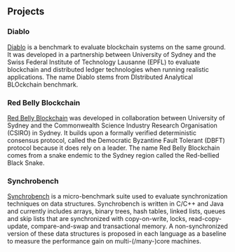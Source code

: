 ## Projects

### Diablo
[Diablo](https://diablobench.github.io/) is a benchmark to evaluate blockchain systems on the same ground. It was developed in a partnership between University 
of Sydney and the Swiss Federal Institute of Technology Lausanne (EPFL) to evaluate blockchain and distributed ledger 
technologies when running realistic applications. The name Diablo stems from DIstributed Analytical BLOckchain benchmark.

### Red Belly Blockchain
[Red Belly Blockchain](../../pubs/redbellyblockchain-oakland21.pdf) was developed in collaboration between University of Sydney and the Commonwealth Science Industry 
Research Organisation (CSIRO) in Sydney. It builds upon a formally verified deterministic consensus protocol, called the 
Democratic Byzantine Fault Tolerant (DBFT) protocol because it does rely on a leader. The name Red Belly Blockchain comes 
from a snake endemic to the Sydney region called the Red-bellied Black Snake.

### Synchrobench
[Synchrobench](https://sites.google.com/site/synchrobench/) is a micro-benchmark suite used to evaluate synchronization 
techniques on data structures. Synchrobench is written in C/C++ and Java and currently includes arrays, binary trees, 
hash tables, linked lists, queues and skip lists that are synchronized with copy-on-write, locks, read-copy-update, 
compare-and-swap and transactional memory. A non-synchronized version of these data structures is proposed in each 
language as a baseline to measure the performance gain on multi-(/many-)core machines.


